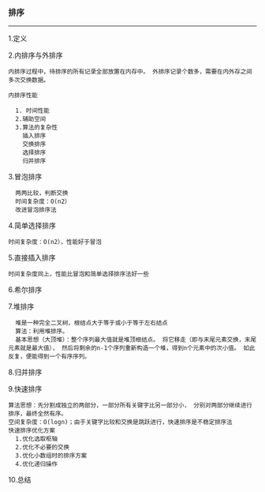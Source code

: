 ### 排序
***
1.定义

2.内排序与外排序
  ```
  内排序过程中，待排序的所有记录全部放置在内存中。 外排序记录个数多，需要在内外存之间多次交换数据。
 
  内排序性能
  
    1. 时间性能
    2.辅助空间
    3.算法的复杂性
      插入排序
      交换排序
      选择排序
      归并排序
  ```    
3.冒泡排序
```
  两两比较，判断交换
  时间复杂度：O(n2）
  改进冒泡排序法
```
4.简单选择排序
 ```
 时间复杂度：O(n2），性能好于冒泡
```
5.直接插入排序
  ```
  时间复杂度同上，性能比冒泡和简单选择排序法好一些
```
6.希尔排序

7.堆排序
```
  堆是一种完全二叉树，根结点大于等于或小于等于左右结点
  算法：利用堆排序。
  基本思想（大顶堆）：整个序列最大值就是堆顶根结点。 将它移走（即与末尾元素交换，末尾元素就是最大值）， 然后将剩余的n-1个序列重新构造一个堆，得到n个元素中的次小值。 如此反复，便能得到一个有序序列。
```
8.归并排序

9.快速排序
  ```
  算法思想：先分割成独立的两部分，一部分所有关键字比另一部分小， 分别对两部分继续进行排序，最终全然有序。
  空间复杂度：O(logn)；由于关键字比较和交换是跳跃进行，快速排序是不稳定排序法
  快速排序优化方案
    1.优化选取枢轴
    2.优化不必要的交换
    3.优化小数组时的排序方案
    4.优化递归操作
  ```
10.总结







